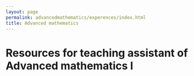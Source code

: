 ```yaml
---
layout: page
permalink: advancedmathematics/experences/index.html
title: Advanced mathematics
---
```


# Resources for teaching assistant of Advanced mathematics I



